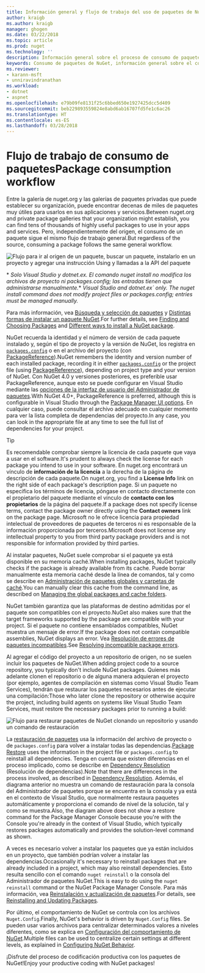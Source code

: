 ```yaml
---
title: Información general y flujo de trabajo del uso de paquetes de NuGet | Microsoft Docs
author: kraigb
ms.author: kraigb
manager: ghogen
ms.date: 03/22/2018
ms.topic: article
ms.prod: nuget
ms.technology: ''
description: Información general sobre el proceso de consumo de paquetes de NuGet en un proyecto, con vínculos a otras partes específicas del proceso.
keywords: Consumo de paquetes de NuGet, información general sobre el consumo de NuGet, flujo de trabajo de consumo de NuGet, flujo de trabajo de consumo de paquetes, información general sobre el consumo de paquetes
ms.reviewer:
- karann-msft
- unniravindranathan
ms.workload:
- dotnet
- aspnet
ms.openlocfilehash: e79b09fe8131f25c6bbed650e1927425dcc5d409
ms.sourcegitcommit: beb229893559824e8abd6ab16707fd5fe1c6ac26
ms.translationtype: HT
ms.contentlocale: es-ES
ms.lasthandoff: 03/28/2018
---
```

# <a name="package-consumption-workflow"></a><span data-ttu-id="50734-104">Flujo de trabajo de consumo de paquetes</span><span class="sxs-lookup"><span data-stu-id="50734-104">Package consumption workflow</span></span>

<span data-ttu-id="50734-105">Entre la galería de nuget.org y las galerías de paquetes privadas que puede establecer su organización, puede encontrar decenas de miles de paquetes muy útiles para usarlos en sus aplicaciones y servicios.</span><span class="sxs-lookup"><span data-stu-id="50734-105">Between nuget.org and private package galleries that your organization might establish, you can find tens of thousands of highly useful packages to use in your apps and services.</span></span> <span data-ttu-id="50734-106">Pero, independientemente del origen, el consumo de un paquete sigue el mismo flujo de trabajo general.</span><span class="sxs-lookup"><span data-stu-id="50734-106">But regardless of the source, consuming a package follows the same general workflow.</span></span>

![Flujo para ir al origen de un paquete, buscar un paquete, instalarlo en un proyecto y agregar una instrucción Using y llamadas a la API del paquete](media/Overview-01-GeneralFlow.png)

<span data-ttu-id="50734-108">\* _Solo Visual Studio y dotnet.ex. El comando nuget install no modifica los archivos de proyecto ni packages.config; las entradas tienen que administrarse manualmente._</span><span class="sxs-lookup"><span data-stu-id="50734-108">\* _Visual Studio and dotnet.ex\` only. The nuget install command does not modify project files or packages.config; entries must be managed manually._</span></span>

<span data-ttu-id="50734-109">Para más información, vea [Búsqueda y selección de paquetes](../consume-packages/finding-and-choosing-packages.md) y [Distintas formas de instalar un paquete NuGet](ways-to-install-a-package.md).</span><span class="sxs-lookup"><span data-stu-id="50734-109">For further details, see [Finding and Choosing Packages](../consume-packages/finding-and-choosing-packages.md) and [Different ways to install a NuGet package](ways-to-install-a-package.md).</span></span>

<span data-ttu-id="50734-110">NuGet recuerda la identidad y el número de versión de cada paquete instalado y, según el tipo de proyecto y la versión de NuGet, los registra en [`packages.config`](../reference/packages-config.md) o en el archivo del proyecto (con [PackageReference](../consume-packages/package-references-in-project-files.md)).</span><span class="sxs-lookup"><span data-stu-id="50734-110">NuGet remembers the identity and version number of each installed package, recording it in either [`packages.config`](../reference/packages-config.md) or the project file (using [PackageReference](../consume-packages/package-references-in-project-files.md)), depending on project type and your version of NuGet.</span></span> <span data-ttu-id="50734-111">Con NuGet 4.0 y versiones posteriores, es preferible usar PackageReference, aunque esto se puede configurar en Visual Studio mediante las [opciones de la interfaz de usuario del Administrador de paquetes](../tools/package-manager-ui.md).</span><span class="sxs-lookup"><span data-stu-id="50734-111">With NuGet 4.0+, PackageReference is preferred, although this is configurable in Visual Studio through the [Package Manager UI options](../tools/package-manager-ui.md).</span></span> <span data-ttu-id="50734-112">En cualquier caso, puede consultar el archivo adecuado en cualquier momento para ver la lista completa de dependencias del proyecto.</span><span class="sxs-lookup"><span data-stu-id="50734-112">In any case, you can look in the appropriate file at any time to see the full list of dependencies for your project.</span></span>

> [!Tip]
> <span data-ttu-id="50734-113">Es recomendable comprobar siempre la licencia de cada paquete que vaya a usar en el software.</span><span class="sxs-lookup"><span data-stu-id="50734-113">It's prudent to always check the license for each package you intend to use in your software.</span></span> <span data-ttu-id="50734-114">En nuget.org encontrará un vínculo de **información de la licencia** a la derecha de la página de descripción de cada paquete.</span><span class="sxs-lookup"><span data-stu-id="50734-114">On nuget.org, you find a **License Info** link on the right side of each package's description page.</span></span> <span data-ttu-id="50734-115">Si un paquete no especifica los términos de licencia, póngase en contacto directamente con el propietario del paquete mediante el vínculo de **contacto con los propietarios** de la página del paquete.</span><span class="sxs-lookup"><span data-stu-id="50734-115">If a package does not specify license terms, contact the package owner directly using the **Contact owners** link on the package page.</span></span> <span data-ttu-id="50734-116">Microsoft no le ofrece licencia para propiedad intelectual de proveedores de paquetes de terceros ni es responsable de la información proporcionada por terceros.</span><span class="sxs-lookup"><span data-stu-id="50734-116">Microsoft does not license any intellectual property to you from third party package providers and is not responsible for information provided by third parties.</span></span>

<span data-ttu-id="50734-117">Al instalar paquetes, NuGet suele comprobar si el paquete ya está disponible en su memoria caché.</span><span class="sxs-lookup"><span data-stu-id="50734-117">When installing packages, NuGet typically checks if the package is already available from its cache.</span></span> <span data-ttu-id="50734-118">Puede borrar manualmente esta memoria caché desde la línea de comandos, tal y como se describe en [Administración de paquetes globales y carpetas de caché](../consume-packages/managing-the-global-packages-and-cache-folders.md).</span><span class="sxs-lookup"><span data-stu-id="50734-118">You can manually clear this cache from the command line, as described on [Managing the global packages and cache folders](../consume-packages/managing-the-global-packages-and-cache-folders.md).</span></span>

<span data-ttu-id="50734-119">NuGet también garantiza que las plataformas de destino admitidas por el paquete son compatibles con el proyecto.</span><span class="sxs-lookup"><span data-stu-id="50734-119">NuGet also makes sure that the target frameworks supported by the package are compatible with your project.</span></span> <span data-ttu-id="50734-120">Si el paquete no contiene ensamblados compatibles, NuGet muestra un mensaje de error.</span><span class="sxs-lookup"><span data-stu-id="50734-120">If the package does not contain compatible assemblies, NuGet displays an error.</span></span> <span data-ttu-id="50734-121">Vea [Resolución de errores de paquetes incompatibles](dependency-resolution.md#resolving-incompatible-package-errors).</span><span class="sxs-lookup"><span data-stu-id="50734-121">See [Resolving incompatible package errors](dependency-resolution.md#resolving-incompatible-package-errors).</span></span>

<span data-ttu-id="50734-122">Al agregar el código del proyecto a un repositorio de origen, no se suelen incluir los paquetes de NuGet.</span><span class="sxs-lookup"><span data-stu-id="50734-122">When adding project code to a source repository, you typically don't include NuGet packages.</span></span> <span data-ttu-id="50734-123">Quienes más adelante clonen el repositorio o de alguna manera adquieran el proyecto (por ejemplo, agentes de compilación en sistemas como Visual Studio Team Services), tendrán que restaurar los paquetes necesarios antes de ejecutar una compilación:</span><span class="sxs-lookup"><span data-stu-id="50734-123">Those who later clone the repository or otherwise acquire the project, including build agents on systems like Visual Studio Team Services, must restore the necessary packages prior to running a build:</span></span>

![Flujo para restaurar paquetes de NuGet clonando un repositorio y usando un comando de restauración](media/Overview-02-RestoreFlow.png)

<span data-ttu-id="50734-125">La [restauración de paquetes](../consume-packages/package-restore.md) usa la información del archivo de proyecto o de `packages.config` para volver a instalar todas las dependencias.</span><span class="sxs-lookup"><span data-stu-id="50734-125">[Package Restore](../consume-packages/package-restore.md) uses the information in the project file or `packages.config` to reinstall all dependencies.</span></span> <span data-ttu-id="50734-126">Tenga en cuenta que existen diferencias en el proceso implicado, como se describe en [Dependency Resolution](../consume-packages/dependency-resolution.md) (Resolución de dependencias).</span><span class="sxs-lookup"><span data-stu-id="50734-126">Note that there are differences in the process involved, as described in [Dependency Resolution](../consume-packages/dependency-resolution.md).</span></span> <span data-ttu-id="50734-127">Además, el diagrama anterior no muestra un comando de restauración para la consola del Administrador de paquetes porque se encuentra en la consola y ya está en el contexto de Visual Studio, que normalmente restaura paquetes automáticamente y proporciona el comando de nivel de la solución, tal y como se muestra.</span><span class="sxs-lookup"><span data-stu-id="50734-127">Also, the diagram above does not show a restore command for the Package Manager Console because you're with the Console you're already in the context of Visual Studio, which typically restores packages automatically and provides the solution-level command as shown.</span></span>

<span data-ttu-id="50734-128">A veces es necesario volver a instalar los paquetes que ya están incluidos en un proyecto, que también podrían volver a instalar las dependencias.</span><span class="sxs-lookup"><span data-stu-id="50734-128">Occasionally it's necessary to reinstall packages that are already included in a project, which may also reinstall dependencies.</span></span> <span data-ttu-id="50734-129">Esto resulta sencillo con el comando `nuget reinstall` o la consola del Administrador de paquetes NuGet.</span><span class="sxs-lookup"><span data-stu-id="50734-129">This is easy to do using the `nuget reinstall` command or the NuGet Package Manager Console.</span></span> <span data-ttu-id="50734-130">Para más información, vea [Reinstalación y actualización de paquetes](../consume-packages/reinstalling-and-updating-packages.md).</span><span class="sxs-lookup"><span data-stu-id="50734-130">For details, see [Reinstalling and Updating Packages](../consume-packages/reinstalling-and-updating-packages.md).</span></span>

<span data-ttu-id="50734-131">Por último, el comportamiento de NuGet se controla con los archivos `Nuget.Config`.</span><span class="sxs-lookup"><span data-stu-id="50734-131">Finally, NuGet's behavior is driven by `Nuget.Config` files.</span></span> <span data-ttu-id="50734-132">Se pueden usar varios archivos para centralizar determinados valores a niveles diferentes, como se explica en [Configuración del comportamiento de NuGet](../consume-packages/configuring-nuget-behavior.md).</span><span class="sxs-lookup"><span data-stu-id="50734-132">Multiple files can be used to centralize certain settings at different levels, as explained in [Configuring NuGet Behavior](../consume-packages/configuring-nuget-behavior.md).</span></span>

<span data-ttu-id="50734-133">¡Disfrute del proceso de codificación productiva con los paquetes de NuGet!</span><span class="sxs-lookup"><span data-stu-id="50734-133">Enjoy your productive coding with NuGet packages!</span></span>
